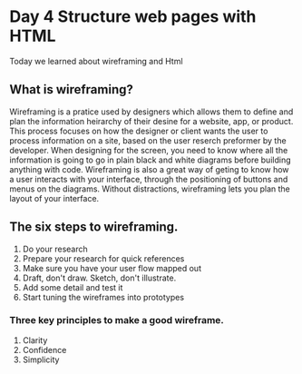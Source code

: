 # **Day 4** Structure web pages with HTML

Today we learned about wireframing and Html

## What is wireframing?

Wireframing is a pratice used by designers which allows them to define and plan the information heirarchy of their desine for a website, app, or product. This process focuses on how the designer or client wants the user to process information on a site, based on the user reserch preformer by the developer. When designing for the screen, you need to know where all the information is going to go in plain black and white diagrams before building anything with code. Wireframing is also a great way of geting to know how a user interacts with your interface, through the positioning of buttons and menus on the diagrams. Without distractions, wireframing lets you plan the layout of your interface.

## The six steps to wireframing.
1. Do your research
2. Prepare your research for quick references
3. Make sure you have your user flow mapped out
4. Draft, don't draw. Sketch, don't illustrate.
5. Add some detail and test it
6. Start tuning the wireframes into prototypes

### Three key principles to make a good wireframe.

1. Clarity
2. Confidence
3. Simplicity